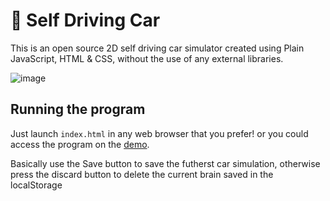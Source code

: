 # 🚗 Self Driving Car

This is an open source 2D self driving car simulator created using Plain JavaScript, HTML & CSS, without the use of any external libraries.

![image](https://user-images.githubusercontent.com/34681035/195709106-4dd8d533-65fd-4034-a225-26612c6424a4.png)


## Running the program

Just launch `index.html` in any web browser that you prefer! or you could access the program on the [demo](https://gitanimous.github.io/js_self_driving_car/).

Basically use the Save button to save the futherst car simulation, otherwise press the discard button to delete the current brain saved in the localStorage
